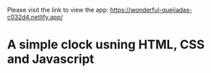 Please visit the link to view the app: https://wonderful-queijadas-c032d4.netlify.app/

# A simple clock usning HTML, CSS and Javascript
